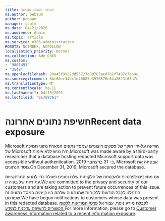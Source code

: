 ```yaml
---
title: חשיפת נתונים אחרונה
ms.author: pebaum
author: pebaum
manager: scotv
ms.date: 04/21/2020
ms.audience: Admin
ms.topic: article
ms.service: o365-administration
ROBOTS: NOINDEX, NOFOLLOW
localization_priority: Normal
ms.collection: Adm_O365
ms.custom:
- "9001493"
- "3548"
ms.openlocfilehash: 28a45f9922dd53727d80707aed781f7497c7ab9c
ms.sourcegitcommit: 8bc60ec34bc1e40685e3976576e04a2623f63a7c
ms.translationtype: MT
ms.contentlocale: he-IL
ms.lasthandoff: 04/15/2021
ms.locfileid: "51789361"
---
```

# <a name="recent-data-exposure"></a><span data-ttu-id="0b146-102">חשיפת נתונים אחרונה</span><span class="sxs-lookup"><span data-stu-id="0b146-102">Recent data exposure</span></span>

<span data-ttu-id="0b146-103">Microsoft הודעה על-ידי חוקר של ספקים חיצוניים שמסד נתונים המארח נתוני תמיכה של Microsoft היה נגיש ללא אימות.</span><span class="sxs-lookup"><span data-stu-id="0b146-103">Microsoft was made aware by a third-party researcher that a database hosting redacted Microsoft support data was accessible without authentication.</span></span> <span data-ttu-id="0b146-104">ב- 31 בדצמבר 2019, Microsoft אבטחה את מסד הנתונים.</span><span class="sxs-lookup"><span data-stu-id="0b146-104">On December 31, 2019, Microsoft secured the database.</span></span>

<span data-ttu-id="0b146-105">אנו מחויבים לפרטיות ולאבטחה של הלקוחות שלנו ונענים פעולה כדי למנוע התרחשויות עתידיות של בעיה זו.</span><span class="sxs-lookup"><span data-stu-id="0b146-105">We are committed to the privacy and security of our customers and are taking action to prevent future occurrences of this issue.</span></span> <span data-ttu-id="0b146-106">התחלנו לקבל הודעות ללקוחות שהנתונים שלהם היו קיימים במסד נתונים זה שפורסם.</span><span class="sxs-lookup"><span data-stu-id="0b146-106">We have begun notifications to customers whose data was present in this redacted database.</span></span> <span data-ttu-id="0b146-107">לקבלת מידע נוסף, עבור אל [פרטי המודעות ללקוח הקשורים לחשיפה עדכנית למידע.](https://aka.ms/privacyinfo)</span><span class="sxs-lookup"><span data-stu-id="0b146-107">For more information, please go to [Customer awareness information related to a recent information exposure](https://aka.ms/privacyinfo).</span></span>
